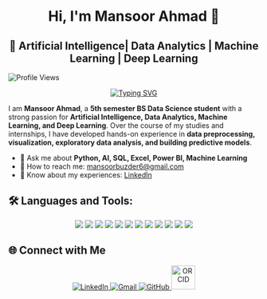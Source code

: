 <div align="center">

  # Hi, I'm Mansoor Ahmad 👋  

</div>
<div align="center">

 ## 🚀 Artificial Intelligence| Data Analytics | Machine Learning | Deep Learning

</div>

![Profile Views](https://komarev.com/ghpvc/?username=Mansoor387&color=blue)
<div align="center">
  
[![Typing SVG](https://readme-typing-svg.herokuapp.com?font=Fira+Code&pause=1000&color=1E90FF&center=true&vCenter=true&width=435&lines=Convert+Data+into+Stories;Python+||+SQL+||+NLP+||+PowerBi;Data+Science+Aspirant;Machine+Learning+Explorer;AI|+Deep+Learning+Learner;Passionate+about+Data+Visualization)](https://git.io/typing-svg)

</div>

I am **Mansoor Ahmad**, a **5th semester BS Data Science student** with a strong passion for **Artificial Intelligence, Data Analytics, Machine Learning, and Deep Learning**. Over the course of my studies and internships, I have developed hands-on experience in **data preprocessing, visualization, exploratory data analysis, and building predictive models**.  
- 💬 Ask me about **Python, AI, SQL, Excel, Power BI, Machine Learning**
-  📧 How to reach me: [mansoorbuzder6@gmail.com](mailto:mansoorbuzder6@gmail.com)
-  🚀 Know about my experiences: [LinkedIn](https://www.linkedin.com/in/mansoor-ahmad-4a3b4625a/)

## 🛠️ Languages and Tools: 

<p align="center">
  <img src="https://img.shields.io/badge/-Python-3776AB?style=for-the-badge&logo=python&logoColor=white&logoWidth=30&labelColor=101010" />
  <img src="https://img.shields.io/badge/-C++-00599C?style=for-the-badge&logo=c%2B%2B&logoColor=white&logoWidth=30&labelColor=101010" />
  <img src="https://img.shields.io/badge/-Pandas-150458?style=for-the-badge&logo=pandas&logoColor=white&logoWidth=30&labelColor=101010" />
  <img src="https://img.shields.io/badge/-NumPy-013243?style=for-the-badge&logo=numpy&logoColor=white&logoWidth=30&labelColor=101010" />
  <img src="https://img.shields.io/badge/-Matplotlib-000000?style=for-the-badge&logo=plotly&logoColor=white&logoWidth=30&labelColor=101010" />
  <img src="https://img.shields.io/badge/-Seaborn-4EABE6?style=for-the-badge&logo=python&logoColor=white&logoWidth=30&labelColor=101010" />
  <img src="https://img.shields.io/badge/-Power%20BI-F2C811?style=for-the-badge&logo=powerbi&logoColor=black&logoWidth=30&labelColor=101010" />
  <img src="https://img.shields.io/badge/-Excel-217346?style=for-the-badge&logo=microsoft-excel&logoColor=white&logoWidth=30&labelColor=101010" />
  <img src="https://img.shields.io/badge/-Tableau-E97627?style=for-the-badge&logo=tableau&logoColor=white&logoWidth=30&labelColor=101010" />
  <img src="https://img.shields.io/badge/-MySQL-4479A1?style=for-the-badge&logo=mysql&logoColor=white&logoWidth=30&labelColor=101010" />
  <img src="https://img.shields.io/badge/-Git-F05032?style=for-the-badge&logo=git&logoColor=white&logoWidth=30&labelColor=101010" />
  <img src="https://img.shields.io/badge/-Jupyter-F37626?style=for-the-badge&logo=jupyter&logoColor=white&logoWidth=30&labelColor=101010" />
</p>

## 🌐 Connect with Me  

<p align="center">
  <a href="https://www.linkedin.com/in/mansoor-ahmad-4a3b4625a/" target="_blank">
    <img src="https://img.icons8.com/fluency/48/000000/linkedin.png" alt="LinkedIn"/>
  </a>
  <a href="mailto:mansoorbuzder6@gmail.com" target="_blank">
    <img src="https://img.icons8.com/fluency/48/000000/gmail.png" alt="Gmail"/>
  </a>
  <a href="https://github.com/Mansoor387" target="_blank">
    <img src="https://img.icons8.com/fluency/48/000000/github.png" alt="GitHub"/>
  </a>
  <a href="https://orcid.org/0009-0005-1116-788X" target="_blank">
    <img src="https://upload.wikimedia.org/wikipedia/commons/0/06/ORCID_iD.svg" width="48" height="48" alt="ORCID"/>
  </a>
</p>





